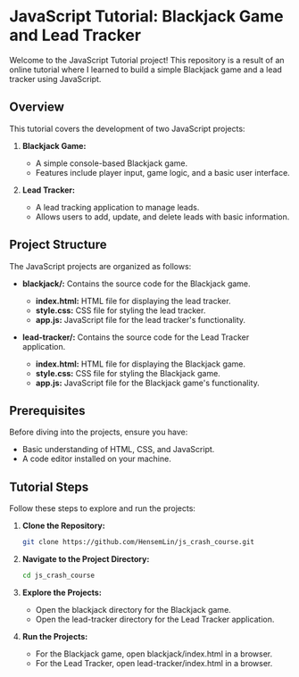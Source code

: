 # JavaScript Tutorial: Blackjack Game and Lead Tracker

Welcome to the JavaScript Tutorial project! This repository is a result of an online tutorial where I learned to build a simple Blackjack game and a lead tracker using JavaScript.

## Overview

This tutorial covers the development of two JavaScript projects:

1. **Blackjack Game:**
   - A simple console-based Blackjack game.
   - Features include player input, game logic, and a basic user interface.

2. **Lead Tracker:**
   - A lead tracking application to manage leads.
   - Allows users to add, update, and delete leads with basic information.

## Project Structure

The JavaScript projects are organized as follows:

- **blackjack/:** Contains the source code for the Blackjack game.
  - **index.html:** HTML file for displaying the lead tracker.
  - **style.css:** CSS file for styling the lead tracker.
  - **app.js:** JavaScript file for the lead tracker's functionality.

- **lead-tracker/:** Contains the source code for the Lead Tracker application.
  - **index.html:** HTML file for displaying the Blackjack game.
  - **style.css:** CSS file for styling the Blackjack game.
  - **app.js:** JavaScript file for the Blackjack game's functionality.

## Prerequisites

Before diving into the projects, ensure you have:

- Basic understanding of HTML, CSS, and JavaScript.
- A code editor installed on your machine.

## Tutorial Steps

Follow these steps to explore and run the projects:

1. **Clone the Repository:**

   ```bash
   git clone https://github.com/HensemLin/js_crash_course.git
   ```
   
2. **Navigate to the Project Directory:**

   ```bash
   cd js_crash_course

   ```

3. **Explore the Projects:**

    * Open the blackjack directory for the Blackjack game.
    * Open the lead-tracker directory for the Lead Tracker application.

4. **Run the Projects:**

    * For the Blackjack game, open blackjack/index.html in a browser.
    * For the Lead Tracker, open lead-tracker/index.html in a browser.
